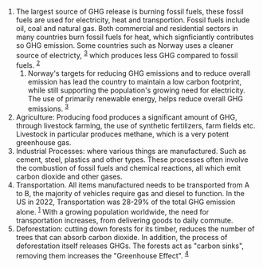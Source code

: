 1. The largest source of GHG release is burning fossil fuels, these fossil fuels are used for electricity, heat and transportion. Fossil fuels include oil, coal and natural gas. Both commercial and residential sectors in many countries burn fossil fuels for heat, which signficiantly contributes so GHG emission. Some countries such as Norway uses a cleaner source of electricty, <sup>[3]</sup> which produces less GHG compared to fossil fuels. <sup>[2]</sup>
   1. Norway's targets for reducing GHG emissions and to reduce overall emission has lead the country to maintain a low carbon footprint, while still supporting the population's growing need for electricity. The use of primarily renewable energy, helps reduce overall GHG emissions. <sup>[3]</sup>
2. Agriculture: Producing food produces a significant amount of GHG, through livestock farming, the use of synthetic fertilizers, farm fields etc. Livestock in particular produces methane, which is a very potent greenhouse gas.
3. Industrial Processes: where various things are manufactured. Such as cement, steel, plastics and other types. These processes often involve the combustion of fossil fuels and chemical reactions, all which emit carbon dioxide and other gases.
4. Transportation. All items manufactured needs to be transported from A to B, the majority of vehicles require gas and diesel to function. In the US in 2022, Transportation was 28-29% of the total GHG emission alone. <sup>[1]</sup> With a growing population worldwide, the need for transportation increases, from delivering goods to daily commute.
5. Deforestation: cutting down forests for its timber, reduces the number of trees that can absorb carbon dioxide. In addition, the process of deforestation itself releases GHGs. The forests act as "carbon sinks", removing them increases the "Greenhouse Effect". <sup>[4]</sup>

[1]: https://www.epa.gov/ghgemissions/sources-greenhouse-gas-emissions
[2]: https://www.eea.europa.eu/publications/eu-renewable-electricity-has-reduced
[3]: https://www.iea.org/reports/norway-2022/executive-summary
[4]: https://www.worldwildlife.org/threats/deforestation-and-forest-degradation